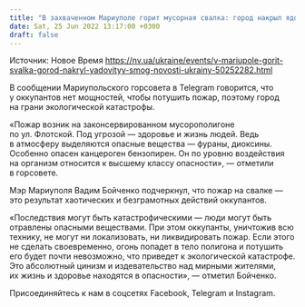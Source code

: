 ```yaml
---
title: "В захваченном Мариуполе горит мусорная свалка: город накрыл ядовитый смог"
date: Sat, 25 Jun 2022 13:17:00 +0300
draft: false
---
```

Источник: Новое Время https://nv.ua/ukraine/events/v-mariupole-gorit-svalka-gorod-nakryl-yadovityy-smog-novosti-ukrainy-50252282.html


В сообщении Мариупольского горсовета в Telegram говорится, что у оккупантов нет мощностей, чтобы потушить пожар, поэтому город на грани экологической катастрофы.

«Пожар возник на законсервированном мусорополигоне по ул. Флотской. Под угрозой — здоровье и жизнь людей. Ведь в атмосферу выделяются опасные вещества — фураны, диоксины. Особенно опасен канцероген бензопирен. Он по уровню воздействия на организм относится к высшему классу опасности», — отметили в горсовете.

Мэр Мариуполя Вадим Бойченко подчеркнул, что пожар на свалке — это результат хаотических и безграмотных действий оккупантов.

«Последствия могут быть катастрофическими — люди могут быть отравлены опасными веществами. При этом оккупанты, уничтожив всю технику, не могут ни локализовать, ни ликвидировать пожар. Если этого не сделать своевременно, огонь попадет в тело полигона и потушить его будет почти невозможно, что приведет к экологической катастрофе. Это абсолютный цинизм и издевательство над мирными жителями, их жизнь и здоровье находятся в опасности», — отметил Бойченко.

Присоединяйтесь к нам в соцсетях Facebook, Telegram и Instagram.
